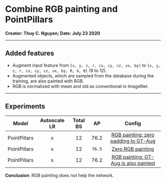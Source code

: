 # Combine RGB painting and PointPillars
**Creator: Thuy C. Nguyen; Date: July 23 2020**

-----
## Added features

* Augment input feature from `[x, y, z, r, cx, cy, cz, vx, by]` to `[x, y, z, r, cx, cy, cz, vx, by, R, G, B]` (9 to 12).
* Augmented objects, which are sampled from the database during the training, are also painted with RGB.
* RGB is normalized with mean and std as conventional in ImageNet.


-----
## Experiments

|     Model    | Autoscale LR | Total BS |   AP   |                                                           Config                                                          |
|:------------:|:------------:|:--------:|:------:|:-------------------------------------------------------------------------------------------------------------------------:|
| PointPillars |       x      |    12    |  76.2  | [RGB painting; zero padding to GT-Aug](configs/subset/rgb_paint/hv_pointpillars_secfpn_6x2_80e_kitti-3d-car-rgb_paint.py) |
| PointPillars |       x      |    12    | `76.5` | [Zero RGB painting](configs/subset/rgb_paint/hv_pointpillars_secfpn_6x2_80e_kitti-3d-car-rgb_paint_zero.py)               |
| PointPillars |       x      |    12    |  76.2  | [RGB painting; GT-Aug is also painted](configs/subset/rgb_paint/hv_pointpillars_secfpn_6x2_80e_kitti-3d-car-rgb_paint.py) |

**Conclusion**: RGB painting does not help the network.
